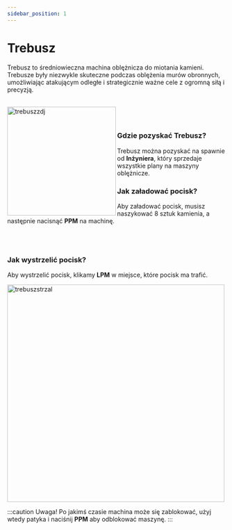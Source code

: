 ```yaml
---
sidebar_position: 1
---
```


# Trebusz
Trebusz to średniowieczna machina oblężnicza do miotania kamieni. Trebusze były niezwykle skuteczne podczas oblężenia murów obronnych, umożliwiając atakującym odległe i strategicznie ważne cele z ogromną siłą i precyzją.
<br></br>
<div class="box">
    <img 
    src={require('./img/trebusz.png').default}
    align="left"
    alt="trebuszzdj"
    width="250"
    />
</div>



<br></br>

### Gdzie pozyskać Trebusz?
Trebusz można pozyskać na spawnie od **Inżyniera**, który sprzedaje wszystkie plany na maszyny oblężnicze.

### Jak załadować pocisk?
Aby załadować pocisk, musisz naszykować 8 sztuk kamienia, a następnie nacisnąć **PPM** na machinę.

<br></br>

### Jak wystrzelić pocisk?
Aby wystrzelić pocisk, klikamy **LPM** w miejsce, które pocisk ma trafić.

<div class="box">
    <img 
    src={require('./img/trebuszladowanie.gif').default}
    alt="trebuszstrzal"
    width="500"
    />
</div>

:::caution Uwaga!
Po jakimś czasie machina może się zablokować, użyj wtedy patyka i naciśnij **PPM** aby odblokować maszynę.
:::
